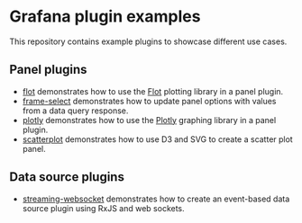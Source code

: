 # Grafana plugin examples

This repository contains example plugins to showcase different use cases.

## Panel plugins

- [flot](flot) demonstrates how to use the [Flot](http://www.flotcharts.org) plotting library in a panel plugin.
- [frame-select](frame-select) demonstrates how to update panel options with values from a data query response.
- [plotly](plotly) demonstrates how to use the [Plotly](https://plotly.com/javascript/) graphing library in a panel plugin.
- [scatterplot](scatterplot) demonstrates how to use D3 and SVG to create a scatter plot panel.

## Data source plugins

- [streaming-websocket](streaming-websocket) demonstrates how to create an event-based data source plugin using RxJS and web sockets.
